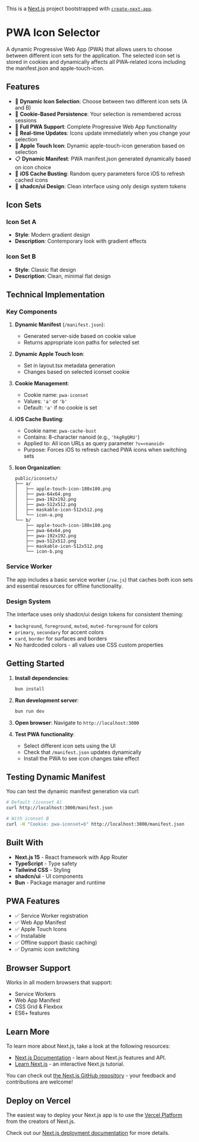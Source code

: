 This is a [Next.js](https://nextjs.org) project bootstrapped with [`create-next-app`](https://nextjs.org/docs/app/api-reference/cli/create-next-app).

# PWA Icon Selector

A dynamic Progressive Web App (PWA) that allows users to choose between different icon sets for the application. The selected icon set is stored in cookies and dynamically affects all PWA-related icons including the manifest.json and apple-touch-icon.

## Features

- 🎨 **Dynamic Icon Selection**: Choose between two different icon sets (A and B)
- 🍪 **Cookie-Based Persistence**: Your selection is remembered across sessions
- 📱 **Full PWA Support**: Complete Progressive Web App functionality
- 🔄 **Real-time Updates**: Icons update immediately when you change your selection
- 🍎 **Apple Touch Icon**: Dynamic apple-touch-icon generation based on selection
- 📋 **Dynamic Manifest**: PWA manifest.json generated dynamically based on icon choice
- 🧹 **iOS Cache Busting**: Random query parameters force iOS to refresh cached icons
- 🎨 **shadcn/ui Design**: Clean interface using only design system tokens

## Icon Sets

### Icon Set A
- **Style**: Modern gradient design
- **Description**: Contemporary look with gradient effects

### Icon Set B  
- **Style**: Classic flat design
- **Description**: Clean, minimal flat design

## Technical Implementation

### Key Components

1. **Dynamic Manifest** (`/manifest.json`): 
   - Generated server-side based on cookie value
   - Returns appropriate icon paths for selected set

2. **Dynamic Apple Touch Icon**:
   - Set in layout.tsx metadata generation
   - Changes based on selected iconset cookie

3. **Cookie Management**:
   - Cookie name: `pwa-iconset`
   - Values: `'a'` or `'b'`
   - Default: `'a'` if no cookie is set
   
4. **iOS Cache Busting**:
   - Cookie name: `pwa-cache-bust`
   - Contains: 8-character nanoid (e.g., `'hkgRgQRU'`)
   - Applied to: All icon URLs as query parameter `?v=<nanoid>`
   - Purpose: Forces iOS to refresh cached PWA icons when switching sets

5. **Icon Organization**:
   ```
   public/iconsets/
   ├── a/
   │   ├── apple-touch-icon-180x180.png
   │   ├── pwa-64x64.png
   │   ├── pwa-192x192.png
   │   ├── pwa-512x512.png
   │   ├── maskable-icon-512x512.png
   │   └── icon-a.png
   └── b/
       ├── apple-touch-icon-180x180.png
       ├── pwa-64x64.png
       ├── pwa-192x192.png
       ├── pwa-512x512.png
       ├── maskable-icon-512x512.png
       └── icon-b.png
   ```

### Service Worker

The app includes a basic service worker (`/sw.js`) that caches both icon sets and essential resources for offline functionality.

### Design System

The interface uses only shadcn/ui design tokens for consistent theming:
- `background`, `foreground`, `muted`, `muted-foreground` for colors
- `primary`, `secondary` for accent colors
- `card`, `border` for surfaces and borders
- No hardcoded colors - all values use CSS custom properties

## Getting Started

1. **Install dependencies**:
   ```bash
   bun install
   ```

2. **Run development server**:
   ```bash
   bun run dev
   ```

3. **Open browser**:
   Navigate to `http://localhost:3000`

4. **Test PWA functionality**:
   - Select different icon sets using the UI
   - Check that `/manifest.json` updates dynamically
   - Install the PWA to see icon changes take effect

## Testing Dynamic Manifest

You can test the dynamic manifest generation via curl:

```bash
# Default (iconset A)
curl http://localhost:3000/manifest.json

# With iconset B
curl -H "Cookie: pwa-iconset=b" http://localhost:3000/manifest.json
```

## Built With

- **Next.js 15** - React framework with App Router
- **TypeScript** - Type safety
- **Tailwind CSS** - Styling
- **shadcn/ui** - UI components
- **Bun** - Package manager and runtime

## PWA Features

- ✅ Service Worker registration
- ✅ Web App Manifest
- ✅ Apple Touch Icons
- ✅ Installable
- ✅ Offline support (basic caching)
- ✅ Dynamic icon switching

## Browser Support

Works in all modern browsers that support:
- Service Workers
- Web App Manifest
- CSS Grid & Flexbox
- ES6+ features

## Learn More

To learn more about Next.js, take a look at the following resources:

- [Next.js Documentation](https://nextjs.org/docs) - learn about Next.js features and API.
- [Learn Next.js](https://nextjs.org/learn) - an interactive Next.js tutorial.

You can check out [the Next.js GitHub repository](https://github.com/vercel/next.js) - your feedback and contributions are welcome!

## Deploy on Vercel

The easiest way to deploy your Next.js app is to use the [Vercel Platform](https://vercel.com/new?utm_medium=default-template&filter=next.js&utm_source=create-next-app&utm_campaign=create-next-app-readme) from the creators of Next.js.

Check out our [Next.js deployment documentation](https://nextjs.org/docs/app/building-your-application/deploying) for more details.
